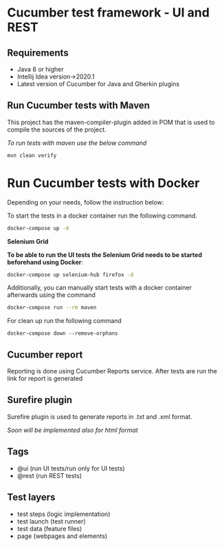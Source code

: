 # Cucumber test framework - UI and REST

## Requirements

- Java 8 or higher
- Intellij Idea version->2020.1
- Latest version of Cucumber for Java and Gherkin plugins

## Run Cucumber tests with Maven

This project has the maven-compiler-plugin added in POM that is used to compile the sources of the project.

_To run tests with maven use the below command_

```bash
mvn clean verify 
```

# Run Cucumber tests with Docker

Depending on your needs, follow the instruction below:

To start the tests in a docker container run the following command.

```bash
docker-compose up -d
```

__Selenium Grid__

__To be able to run the UI tests the Selenium Grid needs to be started beforehand using Docker__:

```bash
docker-compose up selenium-hub firefox -d
```

Additionally, you can manually start tests with a docker container afterwards using the command

```bash
docker-compose run --rm maven

```

For clean up run the following command

```
docker-compose down --remove-orphans
```

## Cucumber report

Reporting is done using Cucumber Reports service. After tests are run the link for report is generated

## Surefire plugin

Surefire plugin is used to generate reports in .txt and .xml format.

_Soon will be implemented also for html format_

## Tags

- @ui (run UI tests/run only for UI tests)
- @rest (run REST tests)

## Test layers

- test steps (logic implementation)
- test launch (test runner)
- test data (feature files)
- page (webpages and elements)